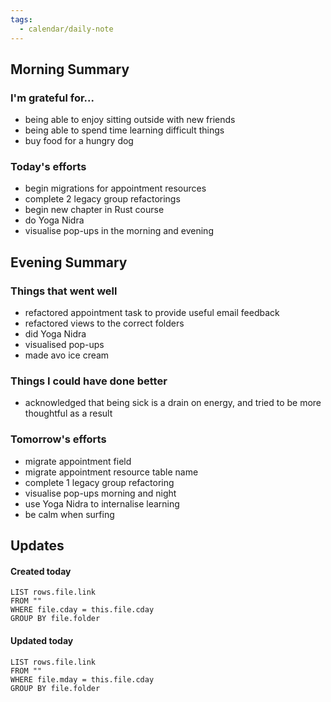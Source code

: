 ```yaml
---
tags:
  - calendar/daily-note
---
```


## Morning Summary

### I'm grateful for...

- being able to enjoy sitting outside with new friends
- being able to spend time learning difficult things
- buy food for a hungry dog 

### Today's efforts

- begin migrations for appointment resources
- complete 2 legacy group refactorings
- begin new chapter in Rust course
- do Yoga Nidra
- visualise pop-ups in the morning and evening

## Evening Summary

### Things that went well

- refactored appointment task to provide useful email feedback
- refactored views to the correct folders
- did Yoga Nidra
- visualised pop-ups
- made avo ice cream

### Things I could have done better

- acknowledged that being sick is a drain on energy, and tried to be more thoughtful as a result

### Tomorrow's efforts

- migrate appointment field
- migrate appointment resource table name
- complete 1 legacy group refactoring
- visualise pop-ups morning and night
- use Yoga Nidra to internalise learning
- be calm when surfing

## Updates

#### Created today

```dataview
LIST rows.file.link
FROM ""
WHERE file.cday = this.file.cday
GROUP BY file.folder
```

#### Updated today

```dataview
LIST rows.file.link
FROM ""
WHERE file.mday = this.file.cday
GROUP BY file.folder
```
